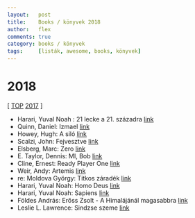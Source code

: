 ```yaml
---
layout:   post
title:    Books / könyvek 2018
author:   flex
comments: true
category: books / könyvek
tags:     [listák, awesome, books, könyvek]
---
```


<link rel='stylesheet' href='unitegallery/css/unite-gallery.css' type='text/css' /> 
<link rel='stylesheet' href='unitegallery/themes/default/ug-theme-default.css' type='text/css' /> 

<script type='text/javascript' src='unitegallery/js/jquery-11.0.min.js'></script>
<script type='text/javascript' src='unitegallery/js/unitegallery.min.js'></script> 
<script type='text/javascript' src='unitegallery/themes/tiles/ug-theme-tiles.js'></script>

# 2018

[ [TOP](TOP_books.html) [2017](2017_books.html) ]

<div id="gallery2018" style="display:none; margin-bottom: .7em; margin-left: 1.5%; margin-right: 1.5%; margin-top: .5em;">

<img alt="Harari, Yuval Noah : 21 lecke a 21. századra" src="images/books/2018/21_lecke_a_21_szazadra.jpg" data-image="images/movies/2018/21_lecke_a_21_szazadra_ORIGINAL.jpg" data-description="Harari, Yuval Noah : 21 lecke a 21. századra">
<img alt="Quinn, Daniel: Izmael" src="images/books/2018/izmael.jpg" data-image="images/movies/2018/izmael_ORIGINAL.jpg" data-description="Quinn, Daniel: Izmael">
<img alt="Howey, Hugh: A siló" src="images/books/2018/a_silo.jpg" data-image="images/movies/2018/a_silo_ORIGINAL.jpg" data-description="Howey, Hugh: A siló">
<img alt="Scalzi, John: Fejvesztve" src="images/books/2018/fejvesztve.jpg" data-image="images/movies/2018/fejvesztve_ORIGINAL.jpg" data-description="Scalzi, John: Fejvesztve">
<img alt="Elsberg, Marc: Zero" src="images/books/2018/zero.jpg" data-image="images/movies/2018/zero_ORIGINAL.jpg" data-description="Elsberg, Marc: Zero">
<img alt="E. Taylor, Dennis: MI, Bob" src="images/books/2018/mi_bob.jpg" data-image="images/movies/2018/mi_bob_ORIGINAL.jpg" data-description="E. Taylor, Dennis: MI, Bob">
<img alt="Cline, Ernest: Ready Player One" src="images/books/2018/ready_player_one.jpg" data-image="images/movies/2018/ready_player_one_ORIGINAL.jpg" data-description="Cline, Ernest: Ready Player One">
<img alt="Weir, Andy: Artemis" src="images/books/2018/artemis.jpg" data-image="images/movies/2018/artemis_ORIGINAL.jpg" data-description="Weir, Andy: Artemis">
<img alt="re: Moldova György: Titkos záradék" src="images/books/2018/titkos_zaradek.jpg" data-image="images/movies/2018/titkos_zaradek_ORIGINAL.jpg" data-description="re: Moldova György: Titkos záradék">
<img alt="Harari, Yuval Noah: Homo Deus" src="images/books/2018/homo_deus.jpg" data-image="images/movies/2018/home_deus_ORIGINAL.jpg" data-description="Harari, Yuval Noah: Homo Deus">
<img alt="Harari, Yuval Noah: Sapiens" src="images/books/2018/sapiens.jpg" data-image="images/movies/2018/sapiens_ORIGINAL.jpg" data-description="Harari, Yuval Noah: Sapiens">
<img alt="Földes András: Erőss Zsolt - A Himalájánál magasabbra" src="images/books/2018/eross_zsolt.jpg" data-image="images/movies/2018/eross_zsolt_ORIGINAL.jpg" data-description="Földes András: Erőss Zsolt - A Himalájánál magasabbra">
<img alt="Leslie L. Lawrence: Sindzse szeme" src="images/books/2018/sindzse_szeme.jpg" data-image="images/movies/2018/sindzse_szeme_ORIGINAL.jpg" data-description="Leslie L. Lawrence: Sindzse szeme">

</div>

<div class="newspaper2">

<ul>

<li>Harari, Yuval Noah : 21 lecke a 21. századra <a href="https://animuscentral.hu/konyv/21-lecke-a-21-szazadra">link</a></li>
<li>Quinn, Daniel: Izmael <a href="https://hu.wikipedia.org/wiki/Izmael_(k%C3%B6nyv)">link</a></li>
<li>Howey, Hugh: A siló <a href="https://moly.hu/sorozatok/a-silo">link</a></li>
<li>Scalzi, John: Fejvesztve <a href="https://www.agavekonyvek.hu/konyvek/fejvesztve">link</a></li>
<li>Elsberg, Marc: Zero <a href="https://animuscentral.hu/konyv/zero">link</a></li>
<li>E. Taylor, Dennis: MI, Bob <a href="https://galaktikabolt.hu/termek/mi-bob/">link</a></li>
<li>Cline, Ernest: Ready Player One <a href="https://www.agavekonyvek.hu/konyvek/ready-player-one">link</a></li>
<li>Weir, Andy: Artemis <a href="https://fumax.hu/termek/andy_weir_artemis.html">link</a></li>
<li>re: Moldova György: Titkos záradék <a href="https://moly.hu/konyvek/moldova-gyorgy-titkos-zaradek">link</a></li>
<li>Harari, Yuval Noah: Homo Deus <a href="https://animuscentral.hu/konyv/homo-deus">link</a></li>
<li>Harari, Yuval Noah: Sapiens <a href="https://animuscentral.hu/konyv/sapiens">link</a></li>
<li>Földes András: Erőss Zsolt - A Himalájánál magasabbra <a href="https://bookline.hu/product/home.action?_v=Foldes_Andras_Eross_Zsolt_A_legnagyob&id=122382&type=22">link</a></li>
<li>Leslie L. Lawrence: Sindzse szeme <a href="https://moly.hu/konyvek/leslie-l-lawrence-sindzse-szeme">link</a></li>

</ul>

</div>

<script type="text/javascript"> 
											   
	jQuery( document ).ready( function() { jQuery( "#gallery2018" ).unitegallery( {

		tiles_space_between_cols:      10,
		tiles_justified_space_between: 10,
		//tiles_col_width:               500,
		tile_enable_shadow:            true,
			tile_shadow_h: 			   3,			//position of horizontal shadow
			tile_shadow_v: 			   3,			//position of vertical shadow
			tile_shadow_blur: 		   5,			//shadow blur
			tile_shadow_spread: 	   2,			//shadow spread
			tile_shadow_color: 		   "#2B2B2B",	//shadow color

		theme_gallery_padding:         0,
		tiles_type: 				   "justified",

		gallery_width: 				   "100%",
		tiles_exact_width: 			   false,

		gallery_control_keyboard:      true,

	} ) } );

</script>
